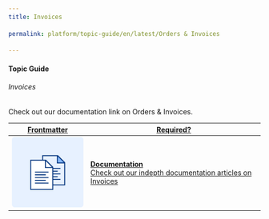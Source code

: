 ```yaml
---
title: Invoices

permalink: platform/topic-guide/en/latest/Orders & Invoices

---
```


#### Topic Guide
###### Invoices

  Check out our documentation link on Orders & Invoices.



<a class="doc-link" target="_blank" href="https://developer.kore.ai/docs/bots/bot-settings/plan-usage/invoices/">
 

| Frontmatter | Required? |
|-------------|-------------|
| ![alt text](images/docIcon.svg "Title") | **Documentation**  <br /> Check out our indepth documentation articles on Invoices | 


</a>
